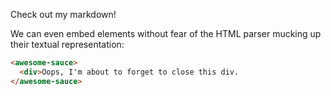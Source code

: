 Check out my markdown!

We can even embed elements without fear of the HTML parser mucking up their
textual representation:

```html
<awesome-sauce>
  <div>Oops, I'm about to forget to close this div.
</awesome-sauce>
```
